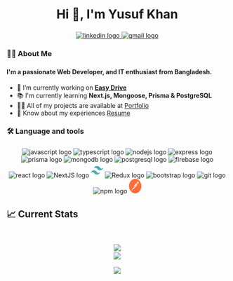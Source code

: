 <h1 align="center">Hi 👋, I'm Yusuf Khan</h1>

###

<div align="center">
  <a href="https://www.linkedin.com/in/yusuf-khan-swd" target="_blank">
    <img src="https://img.shields.io/static/v1?message=LinkedIn&logo=linkedin&label=&color=0077B5&logoColor=white&labelColor=&style=for-the-badge" height="25" alt="linkedin logo"  />
  </a>
  <a href="mailto:yusufkhan.swd@gmail.com" target="_blank">
    <img src="https://img.shields.io/static/v1?message=Gmail&logo=gmail&label=&color=D14836&logoColor=white&labelColor=&style=for-the-badge" height="25" alt="gmail logo"  />
  </a>
</div>

###

<h3 align="left">👩‍💻  About Me</h3>

###

<h4 align="left">I'm a passionate Web Developer, and IT enthusiast from Bangladesh.</h4>

- 🔭 I’m currently working on **[Easy Drive](https://github.com/yusuf-khan-swd/easy-drive-frontend-nextjs)**
- 📚 I'm currently learning **Next.js, Mongoose, Prisma & PostgreSQL**
- 👨‍💻 All of my projects are available at [Portfolio](https://yusuf-khan-swd.web.app/)
- 📄 Know about my experiences [Resume](https://drive.google.com/file/d/1qleVLJGI5jU6fmDItFsJISNvf6v3UZCs/view)

###

<h3 align="left">🛠 Language and tools</h3>

###

<div align="center">
  <img src="https://cdn.jsdelivr.net/gh/devicons/devicon/icons/javascript/javascript-original.svg" height="28" width="33" alt="javascript logo"  />
  <img src="https://cdn.jsdelivr.net/gh/devicons/devicon/icons/typescript/typescript-original.svg" height="28" width="33" alt="typescript logo"  />
  <img src="https://cdn.jsdelivr.net/gh/devicons/devicon/icons/nodejs/nodejs-original.svg" height="28" width="33" alt="nodejs logo"  />
  <img src="https://cdn.jsdelivr.net/gh/devicons/devicon/icons/express/express-original.svg" height="28" width="33" alt="express logo"  />
  <img src="https://www.svgrepo.com/show/374002/prisma.svg" height="28" width="33" alt="prisma logo"  />
  <img src="https://cdn.jsdelivr.net/gh/devicons/devicon/icons/mongodb/mongodb-original.svg" height="28" width="33" alt="mongodb logo"  />
  <img src="https://cdn.jsdelivr.net/gh/devicons/devicon/icons/postgresql/postgresql-original.svg" height="28" width="33" alt="postgresql logo"  />
  <img src="https://cdn.jsdelivr.net/gh/devicons/devicon/icons/firebase/firebase-plain.svg" height="28" width="33" alt="firebase logo"  />

  <img src="https://cdn.jsdelivr.net/gh/devicons/devicon/icons/react/react-original.svg" height="28" width="33" alt="react logo"  />
  <img src="https://cdn.jsdelivr.net/gh/devicons/devicon/icons//nextjs/nextjs-original.svg" height="28" width="33" alt="NextJS logo"  />
  <img src="https://raw.githubusercontent.com/teamedwardforever/Readme-Generator/71f25dd8b98329b168142a6b782a107b75eab178/svg/Skills/Frontend/tailwindcss-icon.svg" alt="TailwindCSS" width="28" height="33"/>
  <img src="https://cdn.jsdelivr.net/gh/devicons/devicon/icons/redux/redux-original.svg" height="28" width="33" alt="Redux logo"  />

  <img src="https://cdn.jsdelivr.net/gh/devicons/devicon/icons/bootstrap/bootstrap-original.svg" height="28" width="33" alt="bootstrap logo"  />
  <img src="https://cdn.jsdelivr.net/gh/devicons/devicon/icons/git/git-original.svg" height="28" width="33" alt="git logo"  />
  <img src="https://cdn.jsdelivr.net/gh/devicons/devicon/icons/npm/npm-original-wordmark.svg" height="28" width="33" alt="npm logo"  />
  <img src="https://raw.githubusercontent.com/teamedwardforever/Readme-Generator/71f25dd8b98329b168142a6b782a107b75eab178/svg/Skills/Software/getpostman-icon.svg" alt="Postman" width="28" height="33"/>
  
</div>

###

## :chart_with_upwards_trend: Current Stats

<br />
<p align="center">
  <picture><img width="60%" src="https://github-readme-streak-stats.herokuapp.com/?user=yusuf-khan-swd&background=0D1117&sideNums=FFFFFF&sideLabels=9A9A9A&currStreakNum=FB8C00&dates=6E6E6E" /></picture> <br/>
  <picture><img width="40%" src="https://github-readme-stats.vercel.app/api/top-langs/?username=yusuf-khan-swd&theme=radical&hide_border=false&include_all_commits=false&count_private=false&layout=compact" /></picture>
</p>
<p align="center">
  <picture><img src="https://komarev.com/ghpvc/?username=yusuf-khan-swd&label=Visitors+Count&color=brightgreen" /></picture>
</p>

